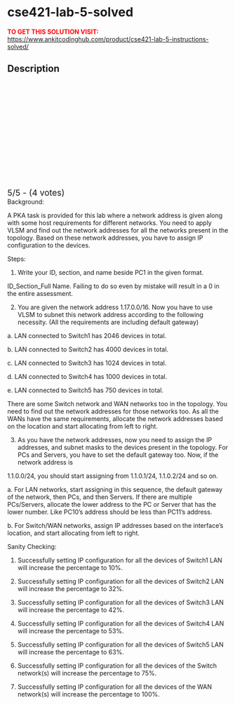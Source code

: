 # cse421-lab-5-solved



**<span style='color:red'>TO GET THIS SOLUTION VISIT:</span>** https://www.ankitcodinghub.com/product/cse421-lab-5-instructions-solved/

<h2>Description</h2>



<div class="kk-star-ratings kksr-auto kksr-align-center kksr-valign-top" data-payload="{&quot;align&quot;:&quot;center&quot;,&quot;id&quot;:&quot;127868&quot;,&quot;slug&quot;:&quot;default&quot;,&quot;valign&quot;:&quot;top&quot;,&quot;ignore&quot;:&quot;&quot;,&quot;reference&quot;:&quot;auto&quot;,&quot;class&quot;:&quot;&quot;,&quot;count&quot;:&quot;4&quot;,&quot;legendonly&quot;:&quot;&quot;,&quot;readonly&quot;:&quot;&quot;,&quot;score&quot;:&quot;5&quot;,&quot;starsonly&quot;:&quot;&quot;,&quot;best&quot;:&quot;5&quot;,&quot;gap&quot;:&quot;4&quot;,&quot;greet&quot;:&quot;Rate this product&quot;,&quot;legend&quot;:&quot;5\/5 - (4 votes)&quot;,&quot;size&quot;:&quot;24&quot;,&quot;title&quot;:&quot;CSE421 Lab 5 Solved&quot;,&quot;width&quot;:&quot;138&quot;,&quot;_legend&quot;:&quot;{score}\/{best} - ({count} {votes})&quot;,&quot;font_factor&quot;:&quot;1.25&quot;}">
            
<div class="kksr-stars">
    
<div class="kksr-stars-inactive">
            <div class="kksr-star" data-star="1" style="padding-right: 4px">
            

<div class="kksr-icon" style="width: 24px; height: 24px;"></div>
        </div>
            <div class="kksr-star" data-star="2" style="padding-right: 4px">
            

<div class="kksr-icon" style="width: 24px; height: 24px;"></div>
        </div>
            <div class="kksr-star" data-star="3" style="padding-right: 4px">
            

<div class="kksr-icon" style="width: 24px; height: 24px;"></div>
        </div>
            <div class="kksr-star" data-star="4" style="padding-right: 4px">
            

<div class="kksr-icon" style="width: 24px; height: 24px;"></div>
        </div>
            <div class="kksr-star" data-star="5" style="padding-right: 4px">
            

<div class="kksr-icon" style="width: 24px; height: 24px;"></div>
        </div>
    </div>
    
<div class="kksr-stars-active" style="width: 138px;">
            <div class="kksr-star" style="padding-right: 4px">
            

<div class="kksr-icon" style="width: 24px; height: 24px;"></div>
        </div>
            <div class="kksr-star" style="padding-right: 4px">
            

<div class="kksr-icon" style="width: 24px; height: 24px;"></div>
        </div>
            <div class="kksr-star" style="padding-right: 4px">
            

<div class="kksr-icon" style="width: 24px; height: 24px;"></div>
        </div>
            <div class="kksr-star" style="padding-right: 4px">
            

<div class="kksr-icon" style="width: 24px; height: 24px;"></div>
        </div>
            <div class="kksr-star" style="padding-right: 4px">
            

<div class="kksr-icon" style="width: 24px; height: 24px;"></div>
        </div>
    </div>
</div>
                

<div class="kksr-legend" style="font-size: 19.2px;">
            5/5 - (4 votes)    </div>
    </div>
Background:

A PKA task is provided for this lab where a network address is given along with some host requirements for different networks. You need to apply VLSM and find out the network addresses for all the networks present in the topology. Based on these network addresses, you have to assign IP configuration to the devices.

Steps:

1. Write your ID, section, and name beside PC1 in the given format.

ID_Section_Full Name. Failing to do so even by mistake will result in a 0 in the entire assessment.

2. You are given the network address 1.17.0.0/16. Now you have to use VLSM to subnet this network address according to the following necessity. (All the requirements are including default gateway)

a. LAN connected to Switch1 has 2046 devices in total.

b. LAN connected to Switch2 has 4000 devices in total.

c. LAN connected to Switch3 has 1024 devices in total.

d. LAN connected to Switch4 has 1000 devices in total.

e. LAN connected to Switch5 has 750 devices in total.

There are some Switch network and WAN networks too in the topology. You need to find out the network addresses for those networks too. As all the WANs have the same requirements, allocate the network addresses based on the location and start allocating from left to right.

3. As you have the network addresses, now you need to assign the IP addresses, and subnet masks to the devices present in the topology. For PCs and Servers, you have to set the default gateway too. Now, if the network address is

1.1.0.0/24, you should start assigning from 1.1.0.1/24, 1.1.0.2/24 and so on.

a. For LAN networks, start assigning in this sequence, the default gateway of the network, then PCs, and then Servers. If there are multiple PCs/Servers, allocate the lower address to the PC or Server that has the lower number. Like PC10’s address should be less than PC11’s address.

b. For Switch/WAN networks, assign IP addresses based on the interface’s location, and start allocating from left to right.

Sanity Checking:

1. Successfully setting IP configuration for all the devices of Switch1 LAN will increase the percentage to 10%.

2. Successfully setting IP configuration for all the devices of Switch2 LAN will increase the percentage to 32%.

3. Successfully setting IP configuration for all the devices of Switch3 LAN will increase the percentage to 42%.

4. Successfully setting IP configuration for all the devices of Switch4 LAN will increase the percentage to 53%.

5. Successfully setting IP configuration for all the devices of Switch5 LAN will increase the percentage to 63%.

6. Successfully setting IP configuration for all the devices of the Switch network(s) will increase the percentage to 75%.

7. Successfully setting IP configuration for all the devices of the WAN network(s) will increase the percentage to 100%.

